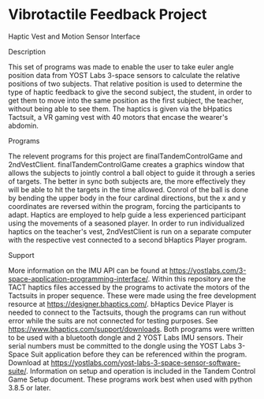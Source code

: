 # Vibrotactile Feedback Project
Haptic Vest and Motion Sensor Interface




Description

This set of programs was made to enable the user to take euler angle position data from YOST Labs 3-space sensors to calculate the relative positions of two subjects.
That relative position is used to determine the type of haptic feedback to give the second subject, the student, in order to get them to move into the same
position as the first subject, the teacher, without being able to see them. The haptics is given via the bHpatics Tactsuit, a VR gaming vest with 40 motors that encase the wearer's abdomin.  

Programs

The relevent programs for this project are finalTandemControlGame and 2ndVestClient. finalTandemControlGame creates a graphics window that allows the subjects to jointly control a ball object to guide it through a series of targets. The better in sync both subjects are, the more effectively they will be able to hit the 
targets in the time allowed. Conrol of the ball is done by bending the upper body in the four cardinal directions, but the x and y coordinates are reversed within the program, forcing the participants to adapt. Haptics are employed to help guide a less experienced participant using the movements of a seasoned player. In order to run individualized haptics on the teacher's vest, 2ndVestClient is run on a separate computer with the respective vest connected to a second bHaptics Player program.

Support

More information on the IMU API can be found at https://yostlabs.com/3-space-application-programming-interface/. Within this repository are the TACT haptics files accessed by the programs to activate the motors of the Tactsuits in proper sequence. These were made using the free development resource at https://designer.bhaptics.com/. bHaptics Device Player is needed to connect to the Tactsuits, though the programs can run without error while the suits are not connected for testing purposes. See https://www.bhaptics.com/support/downloads. Both programs were written to be used with a bluetooth dongle and 2 YOST Labs IMU sensors. Their serial numbers must be committed to the dongle using the YOST Labs 3-Space Suit application before they can be referenced within the program. Download at https://yostlabs.com/yost-labs-3-space-sensor-software-suite/. Information on setup and operation is included in the Tandem Control Game Setup document. These programs work best when used with python 3.8.5 or later.
